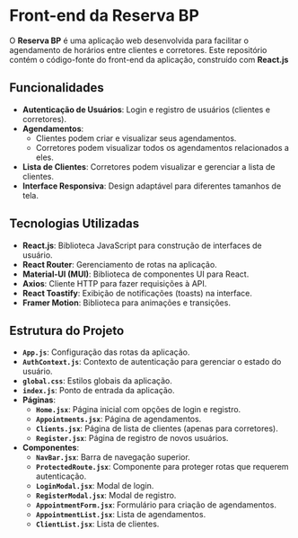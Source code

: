 # Front-end da Reserva BP

O **Reserva BP** é uma aplicação web desenvolvida para facilitar o agendamento de horários entre clientes e corretores. Este repositório contém o código-fonte do front-end da aplicação, construído com **React.js**

## Funcionalidades

- **Autenticação de Usuários**: Login e registro de usuários (clientes e corretores).
- **Agendamentos**:
  - Clientes podem criar e visualizar seus agendamentos.
  - Corretores podem visualizar todos os agendamentos relacionados a eles.
- **Lista de Clientes**: Corretores podem visualizar e gerenciar a lista de clientes.
- **Interface Responsiva**: Design adaptável para diferentes tamanhos de tela.

## Tecnologias Utilizadas

- **React.js**: Biblioteca JavaScript para construção de interfaces de usuário.
- **React Router**: Gerenciamento de rotas na aplicação.
- **Material-UI (MUI)**: Biblioteca de componentes UI para React.
- **Axios**: Cliente HTTP para fazer requisições à API.
- **React Toastify**: Exibição de notificações (toasts) na interface.
- **Framer Motion**: Biblioteca para animações e transições.

## Estrutura do Projeto

- **`App.js`**: Configuração das rotas da aplicação.
- **`AuthContext.js`**: Contexto de autenticação para gerenciar o estado do usuário.
- **`global.css`**: Estilos globais da aplicação.
- **`index.js`**: Ponto de entrada da aplicação.
- **Páginas**:
  - **`Home.jsx`**: Página inicial com opções de login e registro.
  - **`Appointments.jsx`**: Página de agendamentos.
  - **`Clients.jsx`**: Página de lista de clientes (apenas para corretores).
  - **`Register.jsx`**: Página de registro de novos usuários.
- **Componentes**:
  - **`NavBar.jsx`**: Barra de navegação superior.
  - **`ProtectedRoute.jsx`**: Componente para proteger rotas que requerem autenticação.
  - **`LoginModal.jsx`**: Modal de login.
  - **`RegisterModal.jsx`**: Modal de registro.
  - **`AppointmentForm.jsx`**: Formulário para criação de agendamentos.
  - **`AppointmentList.jsx`**: Lista de agendamentos.
  - **`ClientList.jsx`**: Lista de clientes.
